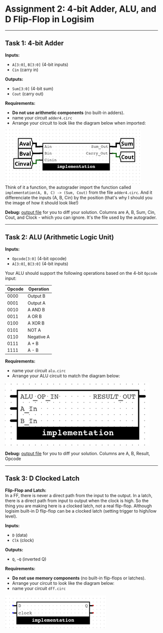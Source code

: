 
# Assignment 2: 4-bit Adder, ALU, and D Flip-Flop in Logisim


---

## Task 1: 4-bit Adder

**Inputs:**
- `A[3:0]`, `B[3:0]` (4-bit inputs)
- `Cin` (carry in)

**Outputs:**
- `Sum[3:0]` (4-bit sum)
- `Cout` (carry out)

**Requirements:**
- **Do not use arithmetic components** (no built-in adders).
- name your circuit `adder4.circ`
- Arrange your circuit to look like the diagram below when imported:

![4-bit Adder](adder.png)\
Think of it a function, the autograder import the function called `implementation(A, B, C) -> (Sum, Cout)` from the file `adder4.circ`. And it differenciate the inputs (A, B, Cin) by the position (that's why I should you the image of how it should look like!)

**Debug:**
[output file](adderOutput.txt) for you to diff your solution. Columns are A, B, Sum, Cin, Cout, and Clock - which you can ignore. It's the file used by the autograder.

---

## Task 2: ALU (Arithmetic Logic Unit)

**Inputs:**
- `Opcode[3:0]` (4-bit opcode)
- `A[3:0]`, `B[3:0]` (4-bit inputs)

Your ALU should support the following operations based on the 4-bit `Opcode` input:

| Opcode | Operation      |
|--------|---------------|
| 0000   | Output B      |
| 0001   | Output A      |
| 0010   | A AND B       |
| 0011   | A OR B        |
| 0100   | A XOR B       |
| 0101   | NOT A         |
| 0110   | Negative A    |
| 0111   | A + B         |
| 1111   | A - B         |

**Requirements:**
- name your circuit `alu.circ`
- Arrange your ALU circuit to match the diagram below:

![ALU Diagram](alu.png)

**Debug:**
[output file](aluOutput.txt) for you to diff your solution. Columns are A, B, Result, Opcode

---

## Task 3: D Clocked Latch

**Flip-Flop and Latch:** \
In a FF, there is never a direct path from the input to the output. In a latch, there is a direct path from input to output when the clock is high. So the thing you are making here is a clocked latch, not a real flip-flop. Although logisim built-in D flip-flop can be a clocked latch (setting trigger to high/low level).

**Inputs:**
- `D` (data)
- `Clk` (clock)

**Outputs:**
- `Q`, `~Q` (inverted Q)

**Requirements:**
- **Do not use memory components** (no built-in flip-flops or latches).
- Arrange your circuit to look like the diagram below:
- name your circuit `dff.circ`

![D Flip-Flop](d-flip-flop.png)
